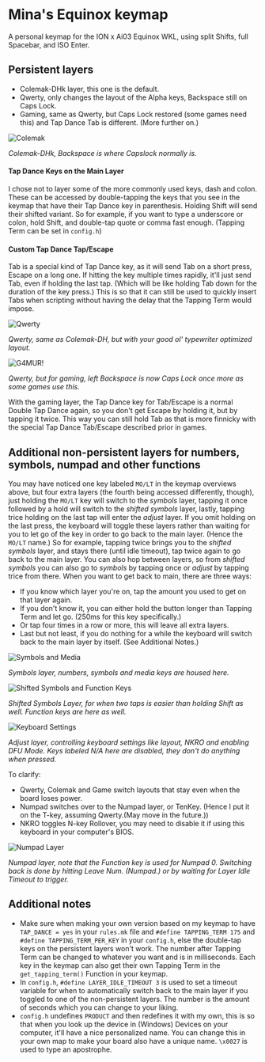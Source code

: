 # Mina's Equinox keymap

A personal keymap for the ION x Ai03 Equinox WKL, using split Shifts, full Spacebar, and ISO Enter.

## Persistent layers

* Colemak-DHk layer, this one is the default.
* Qwerty, only changes the layout of the Alpha keys, Backspace still on Caps Lock.
* Gaming, same as Qwerty, but Caps Lock restored (some games need this) and Tap Dance Tab is different. (More further on.)

![Colemak](https://i.imgur.com/Hp4YR4y.png)

_Colemak-DHk, Backspace is where Capslock normally is._


#### Tap Dance Keys on the Main Layer

I chose not to layer some of the more commonly used keys, dash and colon. These can be accessed by double-tapping the keys that you see in the keymap that have their Tap Dance key in parenthesis. Holding Shift will send their shifted variant. So for example, if you want to type a underscore or colon, hold Shift, and double-tap quote or comma fast enough. (Tapping Term can be set in `config.h`)

#### Custom Tap Dance Tap/Escape

Tab is a special kind of Tap Dance key, as it will send Tab on a short press, Escape on a long one. If hitting the key multiple times rapidly, it'll just send Tab, even if holding the last tap. (Which will be like holding Tab down for the duration of the key press.) This is so that it can still be used to quickly insert Tabs when scripting without having the delay that the Tapping Term would impose.


![Qwerty](https://i.imgur.com/tPjsHYp.png)

_Qwerty, same as Colemak-DH, but with your good ol' typewriter optimized layout._

![G4MUR!](https://i.imgur.com/BrRTvgk.png)

_Qwerty, but for gaming, left Backspace is now Caps Lock once more as some games use this._


With the gaming layer, the Tap Dance key for Tab/Escape is a normal Double Tap Dance again, so you don't get Escape by holding it, but by tapping it twice. This way you can still hold Tab as that is more finnicky with the special Tap Dance Tab/Escape described prior in games.

## Additional non-persistent layers for numbers, symbols, numpad and other functions

You may have noticed one key labeled `MO/LT` in the keymap overviews above, but four extra layers (the fourth being accessed differently, though), just holding the `MO/LT` key will switch to the _symbols_ layer, tapping it once followed by a hold will switch to the _shifted symbols_ layer, lastly, tapping trice holding on the last tap will enter the _adjust_ layer. If you omit holding on the last press, the keyboard will toggle these layers rather than waiting for you to let go of the key in order to go back to the main layer. (Hence the `MO/LT` name.) So for example, tapping twice brings you to the _shifted symbols_ layer, and stays there (until idle timeout), tap twice again to go back to the main layer. You can also hop between layers, so from _shifted symbols_ you can also go to _symbols_ by tapping once or _adjust_ by tapping trice from there. When you want to get back to main, there are three ways:

* If you know which layer you're on, tap the amount you used to get on that layer again.
* If you don't know it, you can either hold the button longer than Tapping Term and let go. (250ms for this key specifically.)
* Or tap four times in a row or more, this will leave all extra layers.
* Last but not least, if you do nothing for a while the keyboard will switch back to the main layer by itself. (See Additional Notes.)

![Symbols and Media](https://i.imgur.com/90yvQdA.png)

_Symbols layer, numbers, symbols and media keys are housed here._

![Shifted Symbols and Function Keys](https://i.imgur.com/22XjjQ2.png)

_Shifted Symbols Layer, for when two taps is easier than holding Shift as well._
_Function keys are here as well._

![Keyboard Settings](https://i.imgur.com/KOQUmdD.png)

_Adjust layer, controlling keyboard settings like layout, NKRO and enabling DFU Mode._
_Keys labeled N/A here are disabled, they don't do anything when pressed._


To clarify:

* Qwerty, Colemak and Game switch layouts that stay even when the board loses power.
* Numpad switches over to the Numpad layer, or TenKey. (Hence I put it on the T-key, assuming Qwerty.(May move in the future.))
* NKRO toggles N-key Rollover, you may need to disable it if using this keyboard in your computer's BIOS.

![Numpad Layer](https://i.imgur.com/7llBeae.png)

_Numpad layer, note that the Function key is used for Numpad 0._
_Switching back is done by hitting Leave Num. (Numpad.)_
_or by waiting for Layer Idle Timeout to trigger._


## Additional notes

- Make sure when making your own version based on my keymap to have `TAP_DANCE = yes` in your `rules.mk` file and `#define TAPPING_TERM 175` and `#define TAPPING_TERM_PER_KEY` in your `config.h`, else the double-tap keys on the persistent layers won't work. The number after Tapping Term can be changed to whatever you want and is in milliseconds. Each key in the keymap can also get their own Tapping Term in the `get_tapping_term()` Function in your keymap.
- In `config.h`, `#define LAYER_IDLE_TIMEOUT 3` is used to set a timeout variable for when to automatically switch back to the main layer if you toggled to one of the non-persistent layers. The number is the amount of seconds which you can change to your liking.
- `config.h` undefines `PRODUCT` and then redefines it with my own, this is so that when you look up the device in (Windows) Devices on your computer, it'll have a nice personalized name. You can change this in your own map to make your board also have a unique name. `\x0027` is used to type an apostrophe.
